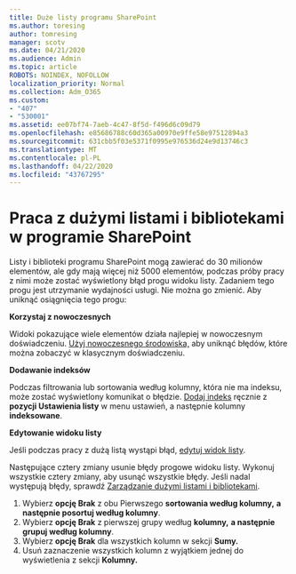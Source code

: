 ```yaml
---
title: Duże listy programu SharePoint
ms.author: toresing
author: tomresing
manager: scotv
ms.date: 04/21/2020
ms.audience: Admin
ms.topic: article
ROBOTS: NOINDEX, NOFOLLOW
localization_priority: Normal
ms.collection: Adm_O365
ms.custom:
- "407"
- "530001"
ms.assetid: ee07bf74-7aeb-4c47-8f5d-f496d6c09d79
ms.openlocfilehash: e85686788c60d365a00970e9ffe58e97512894a3
ms.sourcegitcommit: 631cbb5f03e5371f0995e976536d24e9d13746c3
ms.translationtype: MT
ms.contentlocale: pl-PL
ms.lasthandoff: 04/22/2020
ms.locfileid: "43767295"
---
```

# <a name="work-with-large-lists-and-libraries-in-sharepoint"></a>Praca z dużymi listami i bibliotekami w programie SharePoint

Listy i biblioteki programu SharePoint mogą zawierać do 30 milionów elementów, ale gdy mają więcej niż 5000 elementów, podczas próby pracy z nimi może zostać wyświetlony błąd progu widoku listy. Zadaniem tego progu jest utrzymanie wydajności usługi. Nie można go zmienić. Aby uniknąć osiągnięcia tego progu:

**Korzystaj z nowoczesnych**

Widoki pokazujące wiele elementów działa najlepiej w nowoczesnym doświadczeniu. [Użyj nowoczesnego środowiska,](https://support.office.com/article/66dac24b-4177-4775-bf50-3d267318caa9) aby uniknąć błędów, które można zobaczyć w klasycznym doświadczeniu.

**Dodawanie indeksów**

Podczas filtrowania lub sortowania według kolumny, która nie ma indeksu, może zostać wyświetlony komunikat o błędzie. [Dodaj indeks](https://support.office.com/article/f3f00554-b7dc-44d1-a2ed-d477eac463b0) ręcznie z **pozycji Ustawienia listy** w menu ustawień, a następnie kolumny **indeksowane**.

**Edytowanie widoku listy**

Jeśli podczas pracy z dużą listą wystąpi błąd, [edytuj widok listy](https://support.office.com/article/15916903-e79a-423f-b4e2-02d37e1ff372).

Następujące cztery zmiany usunie błędy progowe widoku listy. Wykonuj wszystkie cztery zmiany, aby usunąć wszystkie błędy. Jeśli nadal występują błędy, sprawdź [Zarządzanie dużymi listami i bibliotekami](https://support.office.com/article/B8588DAE-9387-48C2-9248-C24122F07C59).

1. Wybierz **opcję Brak** z obu Pierwszego **sortowania według kolumny,** **a następnie posortuj według kolumny**.
2. Wybierz **opcję Brak** z pierwszej grupy według **kolumny,** **a następnie grupuj według kolumny**.
3. Wybierz **opcję Brak** dla wszystkich kolumn w sekcji **Sumy.**
4. Usuń zaznaczenie wszystkich kolumn z wyjątkiem jednej do wyświetlenia z sekcji **Kolumny.**

